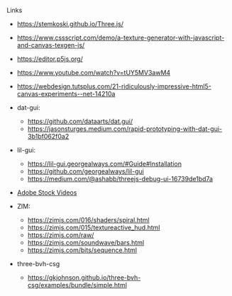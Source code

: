 Links

- https://stemkoski.github.io/Three.js/
- https://www.cssscript.com/demo/a-texture-generator-with-javascript-and-canvas-texgen-js/
- https://editor.p5js.org/
- https://www.youtube.com/watch?v=tUY5MV3awM4
- https://webdesign.tutsplus.com/21-ridiculously-impressive-html5-canvas-experiments--net-14210a
- dat-gui: 
  - https://github.com/dataarts/dat.gui/
  - https://jasonsturges.medium.com/rapid-prototyping-with-dat-gui-3b1bf062f0a2
- lil-gui: 
  - https://lil-gui.georgealways.com/#Guide#Installation
  - https://github.com/georgealways/lil-gui
  - https://medium.com/@ashabb/threejs-debug-ui-16739de1bd7a
- [Adobe Stock Videos](https://stock.adobe.com/search/video?filters%5Bcontent_type%3Aphoto%5D=0&filters%5Bcontent_type%3Aillustration%5D=0&filters%5Bcontent_type%3Azip_vector%5D=0&filters%5Bcontent_type%3Avideo%5D=1&filters%5Bcontent_type%3Atemplate%5D=0&filters%5Bcontent_type%3A3d%5D=0&filters%5Bcontent_type%3Aaudio%5D=0&filters%5Binclude_stock_enterprise%5D=0&filters%5Bis_editorial%5D=0&filters%5Bfree_collection%5D=0&order=relevance&serie_id=431680976)
- ZIM:
  - https://zimjs.com/016/shaders/spiral.html
  - https://zimjs.com/015/textureactive_hud.html
  - https://zimjs.com/raw/
  - https://zimjs.com/soundwave/bars.html
  - https://zimjs.com/bits/sequence.html

- three-bvh-csg
  - https://gkjohnson.github.io/three-bvh-csg/examples/bundle/simple.html